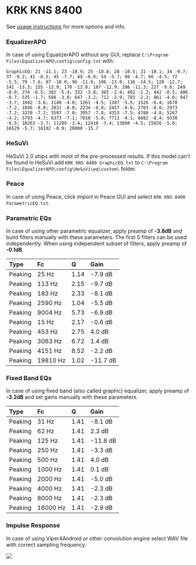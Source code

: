 # KRK KNS 8400
See [usage instructions](https://github.com/jaakkopasanen/AutoEq#usage) for more options and info.

### EqualizerAPO
In case of using EqualizerAPO without any GUI, replace `C:\Program Files\EqualizerAPO\config\config.txt`
with:
```
GraphicEQ: 21 -11.1; 23 -10.9; 25 -10.8; 28 -10.5; 31 -10.1; 34 -9.7; 37 -9.2; 41 -8.5; 45 -7.7; 49 -6.9; 54 -5.7; 60 -4.7; 66 -4.5; 72 -5.5; 79 -7.6; 87 -10.0; 96 -11.9; 106 -13.8; 116 -14.5; 128 -12.7; 141 -13.3; 155 -12.9; 170 -12.8; 187 -12.9; 206 -11.3; 227 -9.6; 249 -8.0; 274 -6.5; 302 -5.4; 332 -3.8; 365 -2.4; 402 -1.2; 442 -0.5; 486 -0.7; 535 -1.7; 588 -3.0; 647 -3.2; 712 -2.9; 783 -2.2; 861 -4.0; 947 -3.7; 1042 -3.6; 1146 -4.0; 1261 -4.5; 1387 -5.5; 1526 -6.4; 1678 -7.2; 1846 -8.0; 2031 -8.0; 2234 -8.8; 2457 -8.8; 2703 -8.8; 2973 -7.2; 3270 -7.2; 3597 -7.0; 3957 -7.8; 4353 -7.5; 4788 -4.8; 5267 -4.2; 5793 -4.7; 6373 -7.1; 7010 -5.0; 7711 -4.1; 8482 -8.4; 9330 -9.5; 10263 -3.7; 11289 -3.4; 12418 -3.4; 13660 -4.5; 15026 -5.0; 16529 -5.7; 18182 -8.9; 20000 -15.7
```

### HeSuVi
HeSuVi 2.0 ships with most of the pre-processed results. If this model can't be found in HeSuVi add
`KRK KNS 8400 GraphicEQ.txt` to `C:\Program Files\EqualizerAPO\config\HeSuVi\eq\custom\` folder.

### Peace
In case of using Peace, click *Import* in Peace GUI and select `KRK KNS 8400 ParametricEQ.txt`.

### Parametric EQs
In case of using other parametric equalizer, apply preamp of **-3.8dB** and build filters manually
with these parameters. The first 5 filters can be used independently.
When using independent subset of filters, apply preamp of **-0.1dB**.

| Type    | Fc       |    Q | Gain     |
|:--------|:---------|:-----|:---------|
| Peaking | 25 Hz    | 1.14 | -7.9 dB  |
| Peaking | 113 Hz   | 2.15 | -9.7 dB  |
| Peaking | 183 Hz   | 2.33 | -8.1 dB  |
| Peaking | 2590 Hz  | 1.04 | -5.5 dB  |
| Peaking | 9004 Hz  | 5.73 | -6.9 dB  |
| Peaking | 15 Hz    | 2.17 | -0.6 dB  |
| Peaking | 453 Hz   | 2.75 | 4.0 dB   |
| Peaking | 3063 Hz  | 6.72 | 1.4 dB   |
| Peaking | 4151 Hz  | 8.52 | -2.2 dB  |
| Peaking | 19810 Hz | 1.02 | -11.7 dB |

### Fixed Band EQs
In case of using fixed band (also called graphic) equalizer, apply preamp of **-3.2dB** and set
gains manually with these parameters.

| Type    | Fc       |    Q | Gain     |
|:--------|:---------|:-----|:---------|
| Peaking | 31 Hz    | 1.41 | -8.1 dB  |
| Peaking | 62 Hz    | 1.41 | 2.3 dB   |
| Peaking | 125 Hz   | 1.41 | -11.8 dB |
| Peaking | 250 Hz   | 1.41 | -3.3 dB  |
| Peaking | 500 Hz   | 1.41 | 4.0 dB   |
| Peaking | 1000 Hz  | 1.41 | 0.1 dB   |
| Peaking | 2000 Hz  | 1.41 | -5.0 dB  |
| Peaking | 4000 Hz  | 1.41 | -2.3 dB  |
| Peaking | 8000 Hz  | 1.41 | -2.3 dB  |
| Peaking | 16000 Hz | 1.41 | -2.9 dB  |

### Impulse Response
In case of using Viper4Android or other convolution engine select WAV file with correct sampling frequency.

![](https://raw.githubusercontent.com/jaakkopasanen/AutoEq/master/results/headphonecom/sbaf-serious/KRK%20KNS%208400/KRK%20KNS%208400.png)
